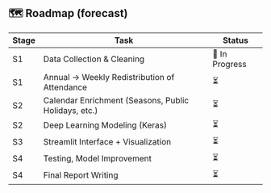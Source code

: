 ## 🗺️ Roadmap (forecast)

| Stage | Task | Status |
|-------|-------|--------|
| S1 | Data Collection & Cleaning | 🔄 In Progress |
| S1 | Annual → Weekly Redistribution of Attendance | ⏳ |
| S2 | Calendar Enrichment (Seasons, Public Holidays, etc.) | ⏳ |
| S2 | Deep Learning Modeling (Keras) | ⏳ |
| S3 | Streamlit Interface + Visualization | ⏳ |
| S4 | Testing, Model Improvement | ⏳ |
| S4 | Final Report Writing | ⏳ |